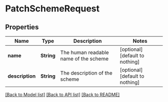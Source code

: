 # PatchSchemeRequest


## Properties
Name | Type | Description | Notes
------------ | ------------- | ------------- | -------------
**name** | **String** | The human readable name of the scheme | [optional] [default to nothing]
**description** | **String** | The description of the scheme | [optional] [default to nothing]


[[Back to Model list]](../README.md#models) [[Back to API list]](../README.md#api-endpoints) [[Back to README]](../README.md)


